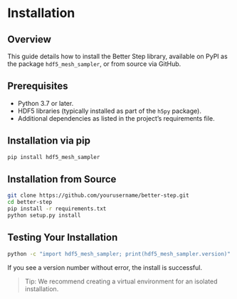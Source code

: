 # Installation

## Overview

This guide details how to install the Better Step library, available on PyPI as the package `hdf5_mesh_sampler`, or from source via GitHub.

## Prerequisites

- Python 3.7 or later.
- HDF5 libraries (typically installed as part of the `h5py` package).
- Additional dependencies as listed in the project’s requirements file.

## Installation via pip

```bash
pip install hdf5_mesh_sampler
```

## Installation from Source

```bash
git clone https://github.com/yourusername/better-step.git
cd better-step
pip install -r requirements.txt
python setup.py install
```

## Testing Your Installation

```bash
python -c "import hdf5_mesh_sampler; print(hdf5_mesh_sampler.version)"
```

If you see a version number without error, the install is successful.

> Tip: We recommend creating a virtual environment for an isolated installation.
